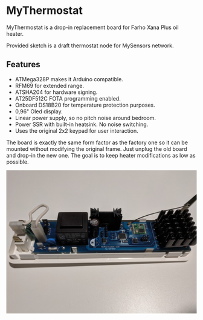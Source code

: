 # MyThermostat

MyThermostat is a drop-in replacement board for Farho Xana Plus oil heater.

Provided sketch is a draft thermostat node for MySensors network.

## Features
- ATMega328P makes it Arduino compatible.
- RFM69 for extended range.
- ATSHA204 for hardware signing.
- AT25DF512C FOTA programming enabled.
- Onboard DS18B20 for temperature protection purposes.
- 0,96" Oled display.
- Linear power supply, so no pitch noise around bedroom.
- Power SSR with built-in heatsink. No noise switching.
- Uses the original 2x2 keypad for user interaction.

The board is exactly the same form factor as the factory one so it can be mounted without modifying the original frame. Just unplug the old board and drop-in the new one. The goal is to keep heater modifications as low as possible.

![MyThermostat board](https://github.com/ger-ator/MyThermostat/raw/master/pics/v2_1.jpg)
